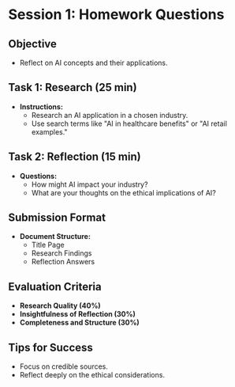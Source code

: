 # Session 1: Homework Questions

## Objective
- Reflect on AI concepts and their applications.

## Task 1: Research (25 min)
- **Instructions:**
  - Research an AI application in a chosen industry.
  - Use search terms like "AI in healthcare benefits" or "AI retail examples."

## Task 2: Reflection (15 min)
- **Questions:**
  - How might AI impact your industry?
  - What are your thoughts on the ethical implications of AI?

## Submission Format
- **Document Structure:**
  - Title Page
  - Research Findings
  - Reflection Answers

## Evaluation Criteria
- **Research Quality (40%)**
- **Insightfulness of Reflection (30%)**
- **Completeness and Structure (30%)**

## Tips for Success
- Focus on credible sources.
- Reflect deeply on the ethical considerations.
